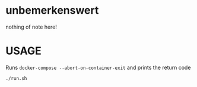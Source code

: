 # unbemerkenswert
nothing of note here!

# USAGE
Runs `docker-compose --abort-on-container-exit` and prints the return code
```
./run.sh
```

